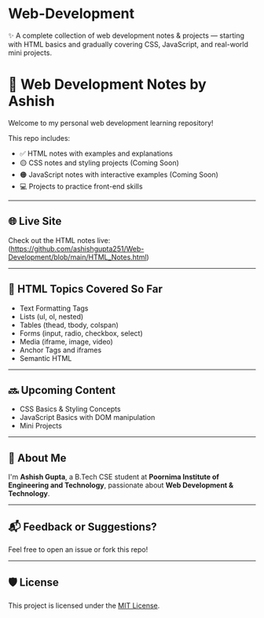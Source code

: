 # Web-Development
✨ A complete collection of web development notes &amp; projects — starting with HTML basics and gradually covering CSS, JavaScript, and real-world mini projects.
# 🧠 Web Development Notes by Ashish

Welcome to my personal web development learning repository!

This repo includes:

- ✅ HTML notes with examples and explanations  
- 🟡 CSS notes and styling projects (Coming Soon)  
- 🟠 JavaScript notes with interactive examples (Coming Soon)  
- 💻 Projects to practice front-end skills

---

## 🌐 Live Site
Check out the HTML notes live:  
(https://github.com/ashishgupta251/Web-Development/blob/main/HTML_Notes.html)

---

## 📌 HTML Topics Covered So Far

- Text Formatting Tags
- Lists (ul, ol, nested)
- Tables (thead, tbody, colspan)
- Forms (input, radio, checkbox, select)
- Media (iframe, image, video)
- Anchor Tags and iframes
- Semantic HTML

---

## 🔜 Upcoming Content

- CSS Basics & Styling Concepts  
- JavaScript Basics with DOM manipulation  
- Mini Projects

---

## 🙋 About Me

I'm **Ashish Gupta**, a B.Tech CSE student at **Poornima Institute of Engineering and Technology**, passionate about **Web Development & Technology**.

---

## 📬 Feedback or Suggestions?

Feel free to open an issue or fork this repo!

---

## 🛡 License

This project is licensed under the [MIT License](LICENSE).
